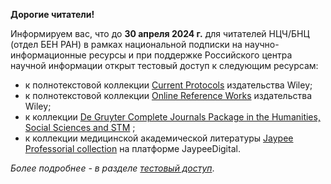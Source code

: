 **Дорогие читатели!**

Информируем вас, что до **30 апреля 2024 г.** для читателей НЦЧ/БНЦ (отдел БЕН РАН) в рамках национальной подписки на научно-информационные ресурсы и при поддержке Российского центра научной информации открыт тестовый доступ к следующим ресурсам:  
  
- к полнотекстовой коллекции [Current Protocols](https://currentprotocols.onlinelibrary.wiley.com/ "до 30 апреля 2024 года") издательства Wiley;  
- к полнотекстовой коллекции [Online Reference Works](https://onlinelibrary.wiley.com/action/showPublications?PubType=refWork " до 30 апреля 2024 г.") издательства Wiley;  
- к коллекции [De Gruyter Complete Journals Package in the Humanities, Social Sciences and STM](https://www.degruyter.com/ "до 30 апреля 2024 года") ;  
- к коллекции медицинской академической литературы [Jaypee Professorial collection](https://www.jaypeedigital.com/home "до 30 апреля 2024 года") на платформе JaypeeDigital.

_Более подробнее - в разделе [тестовый доступ](/libweb/Restmp.html)_.
